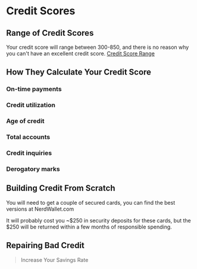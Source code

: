 # Credit Scores

## Range of Credit Scores

Your credit score will range between 300-850, and there is no reason why you can't have an excellent credit score.
[Credit Score Range](/img/credit-score-range-dark.svg)

## How They Calculate Your Credit Score

### On-time payments
### Credit utilization
### Age of credit
### Total accounts
### Credit inquiries
### Derogatory marks

## Building Credit From Scratch

You will need to get a couple of secured cards, you can find the best versions at NerdWallet.com

It will probably cost you ~$250 in security deposits for these cards, but the $250 will be returned within a few months of responsible spending.

## Repairing Bad Credit



>Increase Your Savings Rate